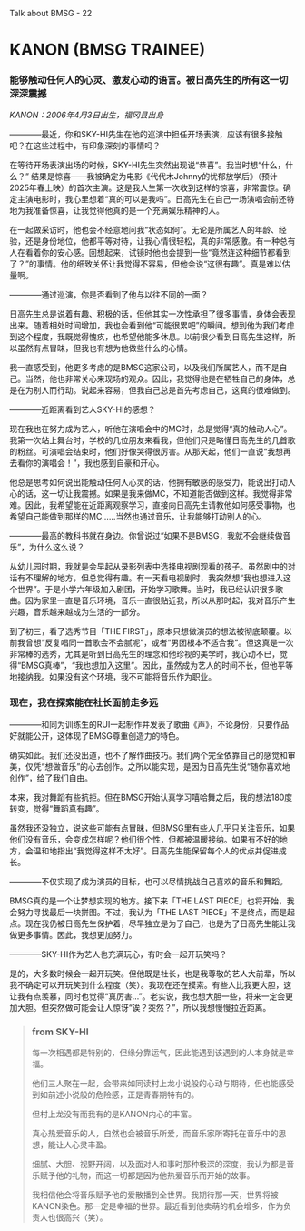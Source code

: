 Talk about BMSG - 22

# KANON (BMSG TRAINEE)

### 能够触动任何人的心灵、激发心动的语言。被日高先生的所有这一切深深震撼

*KANON：2006年4月3日出生，福冈县出身*

————最近，你和SKY-HI先生在他的巡演中担任开场表演，应该有很多接触吧？在这些过程中，有印象深刻的事情吗？

在等待开场表演出场的时候，SKY-HI先生突然出现说“恭喜”。我当时想“什么，什么？” 结果是惊喜——我被确定为电影《代代木Johnny的忧郁放学后》（预计2025年春上映）的首次主演。这是我人生第一次收到这样的惊喜，非常震惊。确定主演电影时，我心里想着“真的可以是我吗”。日高先生在自己一场演唱会前还特地为我准备惊喜，让我觉得他真的是一个充满娱乐精神的人。

在一起做采访时，他也会不经意地问我“状态如何”。无论是所属艺人的年龄、经验，还是身份地位，他都平等对待，让我心情很轻松，真的非常感激。有一种总有人在看着你的安心感。回想起来，试镜时他也会提到一些“竟然连这种细节都看到了？”的事情。他的细致关怀让我觉得不容易，但他会说“这很有趣”。真是难以估量啊。

————通过巡演，你是否看到了他与以往不同的一面？

日高先生总是说着有趣、积极的话，但他其实一次性承担了很多事情，身体会表现出来。随着相处时间增加，我也会看到他“可能很累吧”的瞬间。想到他为我们考虑到这个程度，我既觉得愧疚，也希望他能多休息。以前很少看到日高先生这样，所以虽然有点冒昧，但我也有想为他做些什么的心情。

我一直感受到，他更多考虑的是BMSG这家公司，以及我们所属艺人，而不是自己。当然，他也非常关心来现场的观众。因此，我觉得他是在牺牲自己的身体，总是在为别人而行动。说起来容易，但我自己总是首先考虑自己，这真的很难做到。

————近距离看到艺人SKY-HI的感想？

现在我也在努力成为艺人，听他在演唱会中的MC时，总是觉得“真的触动人心”。我第一次站上舞台时，学校的几位朋友来看我，但他们只是略懂日高先生的几首歌的粉丝。可演唱会结束时，他们好像哭得很厉害。从那天起，他们一直说“我想再去看你的演唱会！”，我也感到自豪和开心。

他总是思考如何说出能触动任何人心灵的话，他拥有敏感的感受力，能说出打动人心的话，这一切让我震撼。如果是我来做MC，不知道能否做到这样。我觉得非常难。因此，我希望能在近距离观察学习，直接向日高先生请教他如何感受事物，也希望自己能做到那样的MC……当然也通过音乐，让我能够打动别人的心。

————最高的教科书就在身边。你曾说过“如果不是BMSG，我就不会继续做音乐”，为什么这么说？

从幼儿园时期，我就是会早起从录影列表中选择电视剧观看的孩子。虽然剧中的对话有不理解的地方，但总觉得有趣。有一天看电视剧时，我突然想“我也想进入这个世界”。于是小学六年级加入剧团，开始学习歌舞。当时，我已经认识很多歌曲。因为家里一直是音乐环境，音乐一直很贴近我，所以从那时起，我对音乐产生兴趣，音乐越来越成为生活的一部分。

到了初三，看了选秀节目「THE FIRST」，原本只想做演员的想法被彻底颠覆。以前我曾想“反复唱同一首歌会不会腻呢”，或者“男团根本不适合我”。但这真是一次非常棒的选秀，尤其是听到日高先生的理念和他珍视的美学时，我心动不已，觉得“BMSG真棒”，“我也想加入这里”。因此，虽然成为艺人的时间不长，但他平等地接纳我。如果没有这个环境，我不可能将音乐作为职业。

### 现在，我在探索能在社长面前走多远

————和同为训练生的RUI一起制作并发表了歌曲《声》，不论身份，只要作品好就能公开，这体现了BMSG尊重创造力的特色。

确实如此。我们还没出道，也不了解作曲技巧。我们两个完全依靠自己的感觉和审美，仅凭“想做音乐”的心去创作。之所以能实现，是因为日高先生说“随你喜欢地创作”，给了我们自由。

本来，我对舞蹈有些抗拒。但在BMSG开始认真学习嘻哈舞之后，我的想法180度转变，觉得“舞蹈真有趣”。

虽然我还没独立，说这些可能有点冒昧，但BMSG里有些人几乎只关注音乐，如果他们没有音乐，会变成怎样呢？他们很个性，但都被温暖接纳。如果有不好的地方，会温和地指出“我觉得这样不太好”。日高先生能保留每个人的优点并促进成长。

————不仅实现了成为演员的目标，也可以尽情挑战自己喜欢的音乐和舞蹈。

BMSG真的是一个让梦想实现的地方。接下来「THE LAST PIECE」也将开始，我会努力寻找最后一块拼图。不过，我认为「THE LAST PIECE」不是终点，而是起点。现在我仍被日高先生保护着，尽早独立是为了自己，也是为了日高先生能让我做更多事情。因此，我想更加努力。

————SKY-HI作为艺人也充满玩心，有时会一起开玩笑吗？

是的，大多数时候会一起开玩笑。但他既是社长，也是我尊敬的艺人大前辈，所以我不确定可以开玩笑到什么程度（笑）。我现在还在摸索。有些人比我更大胆，这让我有点羡慕，同时也觉得“真厉害…”。老实说，我也想大胆一些，将来一定会更加大胆。但突然做可能会让人惊讶“诶？突然？”，所以我想慢慢拉近距离。

> ### from SKY-HI
> 
> 每一次相遇都是特别的，但缘分靠运气，因此能遇到该遇到的人本身就是幸福。
> 
> 他们三人聚在一起，会带来如同读村上龙小说般的心动与期待，但也能感受到如前述小说般的危险感，正是青春期特有的。
> 
> 但村上龙没有而我有的是KANON内心的丰富。
> 
> 真心热爱音乐的人，自然也会被音乐所爱，而音乐家所寄托在音乐中的思想，能让人心灵丰盈。
> 
> 细腻、大胆、视野开阔，以及面对人和事时那种极深的深度，我认为都是音乐赋予他的礼物，而这一切都是因为他热爱音乐而开始的故事。
> 
> 我相信他会将音乐赋予他的爱散播到全世界。我期待那一天，世界将被KANON染色。那一定是幸福的世界。最近看到他卖萌的机会增多，作为负责人也很高兴（笑）。
> 
> 

